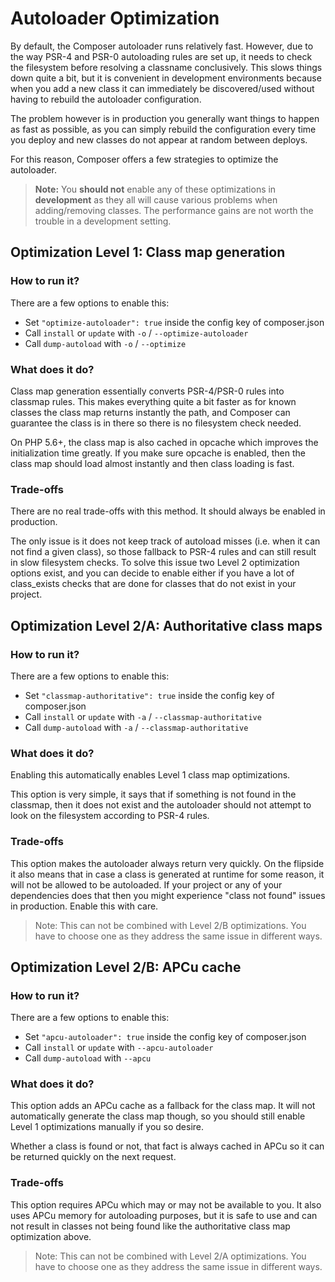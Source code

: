 <!--
    tagline: How to reduce the performance impact of the autoloader
-->

# Autoloader Optimization

By default, the Composer autoloader runs relatively fast. However, due to the way
PSR-4 and PSR-0 autoloading rules are set up, it needs to check the filesystem
before resolving a classname conclusively. This slows things down quite a bit,
but it is convenient in development environments because when you add a new class
it can immediately be discovered/used without having to rebuild the autoloader
configuration.

The problem however is in production you generally want things to happen as fast
as possible, as you can simply rebuild the configuration every time you deploy and
new classes do not appear at random between deploys.

For this reason, Composer offers a few strategies to optimize the autoloader.

> **Note:** You **should not** enable any of these optimizations in **development** as
> they all will cause various problems when adding/removing classes. The performance
> gains are not worth the trouble in a development setting.

## Optimization Level 1: Class map generation

### How to run it?

There are a few options to enable this:

- Set `"optimize-autoloader": true` inside the config key of composer.json
- Call `install` or `update` with `-o` / `--optimize-autoloader`
- Call `dump-autoload` with `-o` / `--optimize`

### What does it do?

Class map generation essentially converts PSR-4/PSR-0 rules into classmap rules.
This makes everything quite a bit faster as for known classes the class map
returns instantly the path, and Composer can guarantee the class is in there so
there is no filesystem check needed.

On PHP 5.6+, the class map is also cached in opcache which improves the initialization
time greatly. If you make sure opcache is enabled, then the class map should load
almost instantly and then class loading is fast.

### Trade-offs

There are no real trade-offs with this method. It should always be enabled in
production.

The only issue is it does not keep track of autoload misses (i.e. when
it can not find a given class), so those fallback to PSR-4 rules and can still
result in slow filesystem checks. To solve this issue two Level 2 optimization
options exist, and you can decide to enable either if you have a lot of
class_exists checks that are done for classes that do not exist in your project.


## Optimization Level 2/A: Authoritative class maps

### How to run it?

There are a few options to enable this:

- Set `"classmap-authoritative": true` inside the config key of composer.json
- Call `install` or `update` with `-a` / `--classmap-authoritative`
- Call `dump-autoload` with `-a` / `--classmap-authoritative`

### What does it do?

Enabling this automatically enables Level 1 class map optimizations.

This option is very simple, it says that if something is not found in the classmap,
then it does not exist and the autoloader should not attempt to look on the
filesystem according to PSR-4 rules.

### Trade-offs

This option makes the autoloader always return very quickly. On the flipside it
also means that in case a class is generated at runtime for some reason, it will
not be allowed to be autoloaded. If your project or any of your dependencies does that
then you might experience "class not found" issues in production. Enable this with care.

> Note: This can not be combined with Level 2/B optimizations. You have to choose one as
> they address the same issue in different ways.


## Optimization Level 2/B: APCu cache

### How to run it?

There are a few options to enable this:

- Set `"apcu-autoloader": true` inside the config key of composer.json
- Call `install` or `update` with `--apcu-autoloader`
- Call `dump-autoload` with `--apcu`

### What does it do?

This option adds an APCu cache as a fallback for the class map. It will not
automatically generate the class map though, so you should still enable Level 1
optimizations manually if you so desire.

Whether a class is found or not, that fact is always cached in APCu so it can be
returned quickly on the next request.

### Trade-offs

This option requires APCu which may or may not be available to you. It also
uses APCu memory for autoloading purposes, but it is safe to use and can not
result in classes not being found like the authoritative class map
optimization above.

> Note: This can not be combined with Level 2/A optimizations. You have to choose one as
> they address the same issue in different ways.
